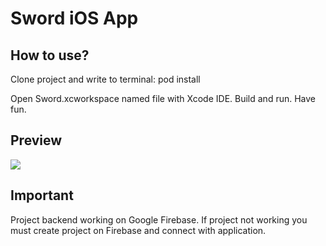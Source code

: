 # Sword iOS App

## How to use?

Clone project and write to terminal:
	pod install

Open Sword.xcworkspace named file with Xcode IDE. Build and run. Have fun.

## Preview

<img src="https://thumbs.gfycat.com/ForsakenSadAmericankestrel-size_restricted.gif">

## Important

Project backend working on Google Firebase. If project not working you must create project on Firebase and connect with application.
